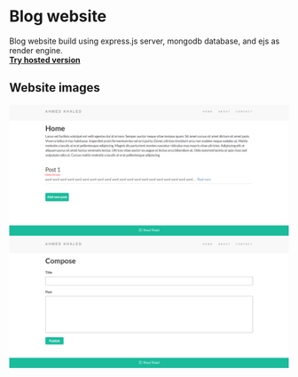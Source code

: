 # Blog website
Blog website build using express.js server, mongodb database, and ejs as render engine.  
[**Try hosted version**](https://ahmedkhaled-blog.herokuapp.com/)

## Website images
![Home](public/img/Home.png)
![compose](public/img/compose.png)
